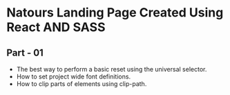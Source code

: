 # Natours Landing Page Created Using React AND SASS

## Part - 01

- The best way to perform a basic reset using the universal selector.
- How to set project wide font definitions.
- How to clip parts of elements using clip-path.
